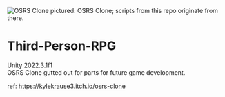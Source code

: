 ![OSRS Clone](https://img.itch.zone/aW1hZ2UvMTgyMDI5NS8xNDgxMTkxMi5wbmc=/original/TvMe%2BT.png)
pictured: OSRS Clone; scripts from this repo originate from there.


# Third-Person-RPG
Unity 2022.3.1f1 \
OSRS Clone gutted out for parts for future game development.



ref: https://kylekrause3.itch.io/osrs-clone
